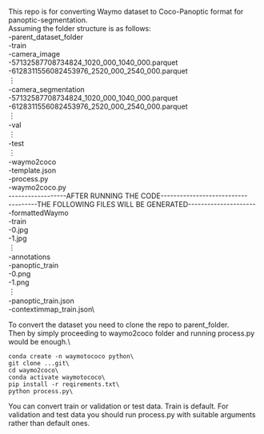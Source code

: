 This repo is for converting Waymo dataset to Coco-Panoptic format for panoptic-segmentation.\
Assuming the folder structure is as follows:\
    -parent_dataset_folder\
        -train\
            -camera_image\
                -57132587708734824_1020_000_1040_000.parquet\
                -6128311556082453976_2520_000_2540_000.parquet\
                ︙\
            -camera_segmentation\
                -57132587708734824_1020_000_1040_000.parquet\
                -6128311556082453976_2520_000_2540_000.parquet\
                ︙\
        -val\
            ︙\
        -test\
            ︙ \
        -waymo2coco\
            -template.json\
            -process.py\
            -waymo2coco.py\
------------------AFTER RUNNING THE CODE---------------------------\
---------THE FOLLOWING FILES WILL BE GENERATED---------------------\
        -formattedWaymo\
            -train\
                -0.jpg\
                -1.jpg\
                ︙\
            -annotations\
                -panoptic_train\
                    -0.png\
                    -1.png\
                    ︙\
                -panoptic_train.json\
            -contextimmap_train.json\

To convert the dataset you need to clone the repo to parent_folder.\
Then by simply proceeding to waymo2coco folder and running process.py would be enough.\

    conda create -n waymotococo python\
    git clone ...git\
    cd waymo2coco\
    conda activate waymotococo\
    pip install -r reqirements.txt\
    python process.py\

You can convert train or validation or test data. Train is default. For validation and test data you should run process.py with suitable arguments rather than default ones.

